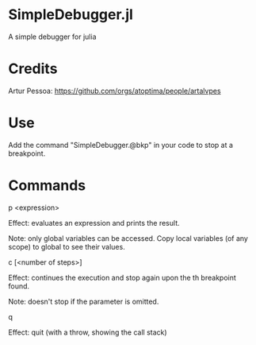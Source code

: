 # SimpleDebugger.jl
A simple debugger for julia

# Credits 
Artur Pessoa: https://github.com/orgs/atoptima/people/artalvpes

# Use
Add the command "SimpleDebugger.@bkp" in your code to stop at a breakpoint.

# Commands
p \<expression\>

Effect: evaluates an expression and prints the result.

Note: only global variables can be accessed. Copy local variables (of any scope) to global to see their values.
  
c [\<number of steps\>]

Effect: continues the execution and stop again upon the <number of steps>th breakpoint found.

Note: doesn't stop if the parameter is omitted.
  
q

Effect: quit (with a throw, showing the call stack)
